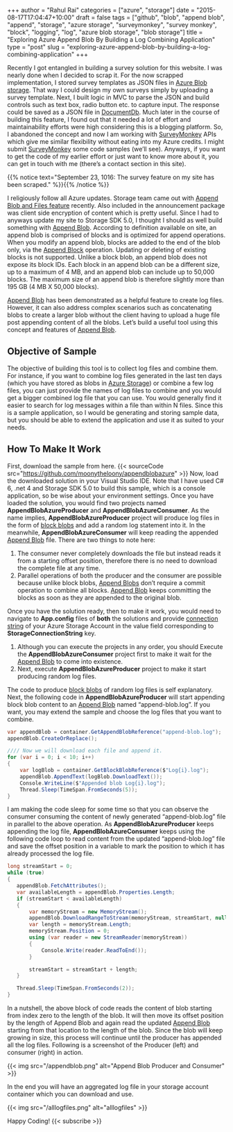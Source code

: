﻿+++
author = "Rahul Rai"
categories = ["azure", "storage"]
date = "2015-08-17T17:04:47+10:00"
draft = false
tags = ["github", "blob", "append blob", "append", "storage", "azure storage", "surveymonkey", "survey monkey", "block", "logging", "log", "azure blob storage", "blob storage"]
title = "Exploring Azure Append Blob By Building a Log Combining Application"
type = "post"
slug = "exploring-azure-append-blob-by-building-a-log-combining-application"
+++

Recently I got entangled in building a survey solution for this website. I was nearly done when I decided to scrap it. For the now scrapped implementation, I stored survey templates as JSON files in [Azure Blob storage](https://azure.microsoft.com/en-in/documentation/articles/storage-dotnet-how-to-use-blobs/). That way I could design my own surveys simply by uploading a survey template. Next, I built logic in MVC to parse the JSON and build controls such as text box, radio button etc. to capture input. The response could be saved as a JSON file in [DocumentDb](http://azure.microsoft.com/en-in/services/documentdb/). Much later in the course of building this feature, I found out that it needed a lot of effort and maintainability efforts were high considering this is a blogging platform. So, I abandoned the concept and now I am working with [SurveyMonkey](https://developer.surveymonkey.com/) APIs which give me similar flexibility without eating into my Azure credits. I might submit [SurveyMonkey](https://developer.surveymonkey.com/) some code samples (we’ll see). Anyways, if you want to get the code of my earlier effort or just want to know more about it, you can get in touch with me (there’s a contact section in this site).

{{% notice text="September 23, 1016: The survey feature on my site has been scraped." %}}{{% /notice %}}

I religiously follow all Azure updates. Storage team came out with [Append Blob and Files feature](https://azure.microsoft.com/blog/2015/08/10/azure-storage-release-append-blob-new-azure-file-service-features-and-client-side-encryption-ga/) recently. Also included in the announcement package was client side encryption of content which is pretty useful. Since I had to anyways update my site to Storage SDK 5.0, I thought I should as well build something with [Append Blob](https://msdn.microsoft.com/en-us/library/azure/ee691964.aspx). According to definition available on site, an append blob is comprised of blocks and is optimized for append operations. When you modify an append blob, blocks are added to the end of the blob only, via the [Append Block](https://msdn.microsoft.com/en-us/library/azure/mt427365.aspx) operation. Updating or deleting of existing blocks is not supported. Unlike a block blob, an append blob does not expose its block IDs. Each block in an append blob can be a different size, up to a maximum of 4 MB, and an append blob can include up to 50,000 blocks. The maximum size of an append blob is therefore slightly more than 195 GB (4 MB X 50,000 blocks).

[Append Blob](https://msdn.microsoft.com/en-us/library/azure/ee691964.aspx) has been demonstrated as a helpful feature to create log files. However, it can also address complex scenarios such as concatenating blobs to create a larger blob without the client having to upload a huge file post appending content of all the blobs. Let’s build a useful tool using this concept and features of [Append Blob](https://msdn.microsoft.com/en-us/library/azure/ee691964.aspx).

## Objective of Sample

The objective of building this tool is to collect log files and combine them. For instance, if you want to combine log files generated in the last ten days (which you have stored as blobs in [Azure Storage](https://azure.microsoft.com/en-in/documentation/articles/storage-dotnet-how-to-use-blobs/)) or combine a few log files, you can just provide the names of log files to combine and you would get a bigger combined log file that you can use. You would generally find it easier to search for log messages within a file than within N files. Since this is a sample application, so I would be generating and storing sample data, but you should be able to extend the application and use it as suited to your needs.

## How To Make It Work

First, download the sample from here. {{< sourceCode src="https://github.com/moonytheloony/appendblobazure" >}}
Now, load the downloaded solution in your Visual Studio IDE. Note that I have used C# 6, .net 4 and Storage SDK 5.0 to build this sample, which is a console application, so be wise about your environment settings. Once you have loaded the solution, you would find two projects named **AppendBlobAzureProducer** and **AppendBlobAzureConsumer**. As the name implies, **AppendBlobAzureProducer** project will produce log files in the form of [block blobs](https://msdn.microsoft.com/en-us/library/azure/ee691964.aspx) and add a random log statement into it. In the meanwhile, **AppendBlobAzureConsumer** will keep reading the appended [Append Blob](https://msdn.microsoft.com/en-us/library/azure/ee691964.aspx) file. There are two things to note here:

1.  The consumer never completely downloads the file but instead reads it from a starting offset position, therefore there is no need to download the complete file at any time.
2.  Parallel operations of both the producer and the consumer are possible because unlike block blobs, [Append Blobs](https://msdn.microsoft.com/en-us/library/azure/ee691964.aspx) don’t require a commit operation to combine all blocks. [Append Blob](https://msdn.microsoft.com/en-us/library/azure/ee691964.aspx) keeps committing the blocks as soon as they are appended to the original blob.

Once you have the solution ready, then to make it work, you would need to navigate to **App.config** files of **both** the solutions and provide [connection string](https://azure.microsoft.com/en-us/documentation/articles/storage-configure-connection-string/) of your Azure Storage Account in the value field corresponding to **StorageConnectionString** key.

1.  Although you can execute the projects in any order, you should Execute the **AppendBlobAzureConsumer** project first to make it wait for the [Append Blob](https://msdn.microsoft.com/en-us/library/azure/ee691964.aspx) to come into existence.
2.  Next, execute **AppendBlobAzureProducer** project to make it start producing random log files.

The code to produce [block blobs](https://msdn.microsoft.com/en-us/library/azure/ee691964.aspx) of random log files is self explanatory. Next, the following code in **AppendBlobAzureProducer** will start appending block blob content to an [Append Blob](https://msdn.microsoft.com/en-us/library/azure/ee691964.aspx) named “append-blob.log”. If you want, you may extend the sample and choose the log files that you want to combine.

~~~CS 
var appendBlob = container.GetAppendBlobReference("append-blob.log");
appendBlob.CreateOrReplace();

//// Now we will download each file and append it.
for (var i = 0; i < 10; i++)
{
    var logBlob = container.GetBlockBlobReference($"Log{i}.log");
    appendBlob.AppendText(logBlob.DownloadText());
    Console.WriteLine($"Appended blob Log{i}.log");
    Thread.Sleep(TimeSpan.FromSeconds(5));
}
~~~

I am making the code sleep for some time so that you can observe the consumer consuming the content of newly generated “append-blob.log” file in parallel to the above operation. As **AppendBlobAzureProducer** keeps appending the log file, **AppendBlobAzureConsumer** keeps using the following code loop to read content from the updated “append-blob.log” file and save the offset position in a variable to mark the position to which it has already processed the log file.

~~~CS 
long streamStart = 0;
while (true)
{
   appendBlob.FetchAttributes();
   var availableLength = appendBlob.Properties.Length;
   if (streamStart < availableLength)
   {
       var memoryStream = new MemoryStream();
       appendBlob.DownloadRangeToStream(memoryStream, streamStart, null);
       var length = memoryStream.Length;
       memoryStream.Position = 0;
       using (var reader = new StreamReader(memoryStream))
       {
           Console.Write(reader.ReadToEnd());
       }

       streamStart = streamStart + length;
   }

   Thread.Sleep(TimeSpan.FromSeconds(2));
}
~~~

In a nutshell, the above block of code reads the content of blob starting from index zero to the length of the blob. It will then move its offset position by the length of Append Blob and again read the updated [Append Blob](https://msdn.microsoft.com/en-us/library/azure/ee691964.aspx) starting from that location to the length of the blob. Since the blob will keep growing in size, this process will continue until the producer has appended all the log files. Following is a screenshot of the Producer (left) and consumer (right) in action.

{{< img src="/appendblob.png" alt="Append Blob Producer and Consumer" >}}

In the end you will have an aggregated log file in your storage account container which you can download and use.

{{< img src="/alllogfiles.png" alt="alllogfiles" >}}

Happy Coding!
{{< subscribe >}}